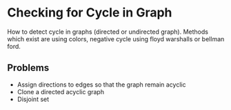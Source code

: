 # Checking for Cycle in Graph

How to detect cycle in graphs (directed or undirected graph).
Methods which exist are using colors, negative cycle using
floyd warshalls or bellman ford.

## Problems

- Assign directions to edges so that the graph remain acyclic
- Clone a directed acyclic graph
- Disjoint set